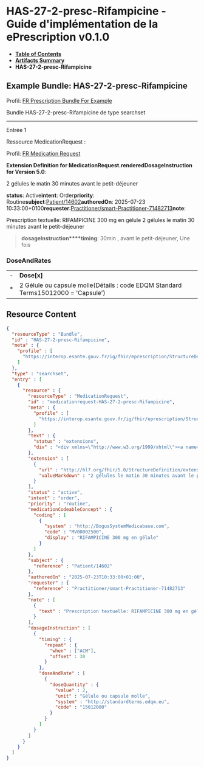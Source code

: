 # HAS-27-2-presc-Rifampicine - Guide d'implémentation de la ePrescription v0.1.0

* [**Table of Contents**](toc.md)
* [**Artifacts Summary**](artifacts.md)
* **HAS-27-2-presc-Rifampicine**

## Example Bundle: HAS-27-2-presc-Rifampicine

Profil: [FR Prescription Bundle For Example](StructureDefinition-fr-prescription-bundle-for-example.md)

Bundle HAS-27-2-presc-Rifampicine de type searchset

-------

Entrée 1

Ressource MedicationRequest :

> 

Profil: [FR Medication Request](StructureDefinition-fr-medicationrequest.md)

**Extension Definition for MedicationRequest.renderedDosageInstruction for Version 5.0**:

2 gélules le matin 30 minutes avant le petit-déjeuner

**status**: Active**intent**: Order**priority**: Routine**subject**:[Patient/14602](Patient/14602)**authoredOn**: 2025-07-23 10:33:00+0100**requester**:[Practitioner/smart-Practitioner-71482713](Practitioner/smart-Practitioner-71482713)**note**:
> 

Prescription textuelle: RIFAMPICINE 300 mg en gélule 2 gélules le matin 30 minutes avant le petit-déjeuner​


> **dosageInstruction****timing**: 30min , avant le petit-déjeuner, Une fois

### DoseAndRates

| | |
| :--- | :--- |
| - | **Dose[x]** |
| * | 2 Gélule ou capsule molle(Détails : code EDQM Standard Terms15012000 = 'Capsule') |





## Resource Content

```json
{
  "resourceType" : "Bundle",
  "id" : "HAS-27-2-presc-Rifampicine",
  "meta" : {
    "profile" : [
      "https://interop.esante.gouv.fr/ig/fhir/eprescription/StructureDefinition/fr-prescription-bundle-for-example"
    ]
  },
  "type" : "searchset",
  "entry" : [
    {
      "resource" : {
        "resourceType" : "MedicationRequest",
        "id" : "medicationrequest-HAS-27-2-presc-Rifampicine",
        "meta" : {
          "profile" : [
            "https://interop.esante.gouv.fr/ig/fhir/eprescription/StructureDefinition/fr-medicationrequest"
          ]
        },
        "text" : {
          "status" : "extensions",
          "div" : "<div xmlns=\"http://www.w3.org/1999/xhtml\"><a name=\"MedicationRequest_medicationrequest-HAS-27-2-presc-Rifampicine\"> </a><p class=\"res-header-id\"><b>Narratif généré : PrescriptionMédicamenteuseTODO medicationrequest-HAS-27-2-presc-Rifampicine</b></p><a name=\"medicationrequest-HAS-27-2-presc-Rifampicine\"> </a><a name=\"hcmedicationrequest-HAS-27-2-presc-Rifampicine\"> </a><div style=\"display: inline-block; background-color: #d9e0e7; padding: 6px; margin: 4px; border: 1px solid #8da1b4; border-radius: 5px; line-height: 60%\"><p style=\"margin-bottom: 0px\"/><p style=\"margin-bottom: 0px\">Profil: <a href=\"StructureDefinition-fr-medicationrequest.html\">FR Medication Request</a></p></div><p><b>Extension Definition for MedicationRequest.renderedDosageInstruction for Version 5.0</b>: </p><div><p>2 gélules le matin 30 minutes avant le petit-déjeuner</p>\n</div><p><b>status</b>: Active</p><p><b>intent</b>: Order</p><p><b>priority</b>: Routine</p><p><b>medication</b>: <span title=\"Codes :{http://BogusSystemMedicabase.com MV00002500}\">RIFAMPICINE 300 mg en gélule</span></p><p><b>subject</b>: <a href=\"Patient/14602\">Patient/14602</a></p><p><b>authoredOn</b>: 2025-07-23 10:33:00+0100</p><p><b>requester</b>: <a href=\"Practitioner/smart-Practitioner-71482713\">Practitioner/smart-Practitioner-71482713</a></p><p><b>note</b>: </p><blockquote><div><p>Prescription textuelle: RIFAMPICINE 300 mg en gélule 2 gélules le matin 30 minutes avant le petit-déjeuner​</p>\n</div></blockquote><blockquote><p><b>dosageInstruction</b></p><p><b>timing</b>: 30min , avant le petit-déjeuner, Une fois</p><h3>DoseAndRates</h3><table class=\"grid\"><tr><td style=\"display: none\">-</td><td><b>Dose[x]</b></td></tr><tr><td style=\"display: none\">*</td><td>2 Gélule ou capsule molle<span style=\"background: LightGoldenRodYellow\"> (Détails : code EDQM Standard Terms15012000 = 'Capsule')</span></td></tr></table></blockquote></div>"
        },
        "extension" : [
          {
            "url" : "http://hl7.org/fhir/5.0/StructureDefinition/extension-MedicationRequest.renderedDosageInstruction",
            "valueMarkdown" : "2 gélules le matin 30 minutes avant le petit-déjeuner"
          }
        ],
        "status" : "active",
        "intent" : "order",
        "priority" : "routine",
        "medicationCodeableConcept" : {
          "coding" : [
            {
              "system" : "http://BogusSystemMedicabase.com",
              "code" : "MV00002500",
              "display" : "RIFAMPICINE 300 mg en gélule"
            }
          ]
        },
        "subject" : {
          "reference" : "Patient/14602"
        },
        "authoredOn" : "2025-07-23T10:33:00+01:00",
        "requester" : {
          "reference" : "Practitioner/smart-Practitioner-71482713"
        },
        "note" : [
          {
            "text" : "Prescription textuelle: RIFAMPICINE 300 mg en gélule 2 gélules le matin 30 minutes avant le petit-déjeuner​"
          }
        ],
        "dosageInstruction" : [
          {
            "timing" : {
              "repeat" : {
                "when" : ["ACM"],
                "offset" : 30
              }
            },
            "doseAndRate" : [
              {
                "doseQuantity" : {
                  "value" : 2,
                  "unit" : "Gélule ou capsule molle",
                  "system" : "http://standardterms.edqm.eu",
                  "code" : "15012000"
                }
              }
            ]
          }
        ]
      }
    }
  ]
}

```
